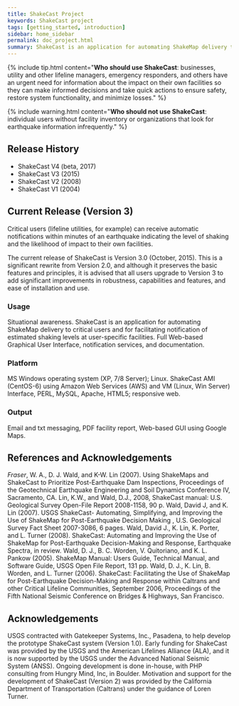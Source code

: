 ```yaml
---
title: ShakeCast Project
keywords: ShakeCast project
tags: [getting_started, introduction]
sidebar: home_sidebar
permalink: doc_project.html
summary: ShakeCast is an application for automating ShakeMap delivery to critical users and for facilitating notification of shaking levels at user-selected facilities.
---
```


{% include tip.html content="**Who should use ShakeCast**: businesses, utility and other lifeline managers, emergency responders, and others have an urgent need for information about the impact on their own facilities so they can make informed decisions and take quick actions to ensure safety, restore system functionality, and minimize losses." %}

{% include warning.html content="**Who should not use ShakeCast**: individual users without facility inventory or organizations that look for earthquake information infrequently." %}

## Release History

- ShakeCast V4 (beta, 2017)
- ShakeCast V3 (2015)
- ShakeCast V2 (2008)
- ShakeCast V1 (2004)

## Current Release (Version 3)

Critical users (lifeline utilities, for example) can receive automatic notifications within minutes of an earthquake indicating the level of shaking and the likelihood of impact to their own facilities.

The current release of ShakeCast is Version 3.0 (October, 2015). This is a significant rewrite from Version 2.0, and although it preserves the basic features and principles, it is advised that all users upgrade to Version 3 to add significant improvements in robustness, capabilities and features, and ease of installation and use. 

### Usage

Situational awareness. ShakeCast is an application for automating ShakeMap delivery to critical users and for facilitating notification of estimated shaking levels at user-specific facilities. Full Web-based Graphical User Interface, notification services, and documentation.

### Platform

MS Windows operating system (XP, 7/8 Server); Linux. ShakeCast AMI (CentOS-6) using Amazon Web Services (AWS) and VM (Linux, Win Server) Interface, PERL, MySQL, Apache, HTML5; responsive web. 

### Output

Email and txt messaging, PDF facility report, Web-based GUI using Google Maps. 

## References and Acknowledgements

_Fraser_, W. A., D. J. Wald, and K-W. Lin (2007). Using ShakeMaps and ShakeCast to Prioritize Post-Earthquake Dam Inspections, Proceedings of the Geotechnical Earthquake Engineering and Soil Dynamics Conference IV, Sacramento, CA.
Lin, K.W., and Wald, D.J., 2008, ShakeCast manual: U.S. Geological Survey Open-File Report 2008-1158, 90 p.
Wald, David J, and K. Lin (2007). USGS ShakeCast- Automating, Simplifying, and Improving the Use of ShakeMap for Post-Earthquake Decision Making , U.S. Geological Survey Fact Sheet 2007-3086, 6 pages.
Wald, David J., K. Lin, K. Porter, and L. Turner (2008). ShakeCast: Automating and Improving the Use of ShakeMap for Post-Earthquake Decision-Making and Response, Earthquake Spectra, in review.
Wald, D. J., B. C. Worden, V. Quitoriano, and K. L. Pankow (2005). ShakeMap Manual: Users Guide, Technical Manual, and Software Guide, USGS Open File Report, 131 pp.
Wald, D. J., K. Lin, B. Worden, and L. Turner (2006). ShakeCast: Facilitating the Use of ShakeMap for Post-Earthquake Decision-Making and Response within Caltrans and other Critical Lifeline Communities, September 2006, Proceedings of the Fifth National Seismic Conference on Bridges & Highways, San Francisco.

## Acknowledgements

USGS contracted with Gatekeeper Systems, Inc., Pasadena, to help develop the prototype ShakeCast system (Version 1.0). Early funding for ShakeCast was provided by the USGS and the American Lifelines Alliance (ALA), and it is now supported by the USGS under the Advanced National Seismic System (ANSS). Ongoing development is done in-house, with PHP consulting from Hungry Mind, Inc, in Boulder. Motivation and support for the development of ShakeCast (Version 2) was provided by the California Department of Transportation (Caltrans) under the guidance of Loren Turner. 
